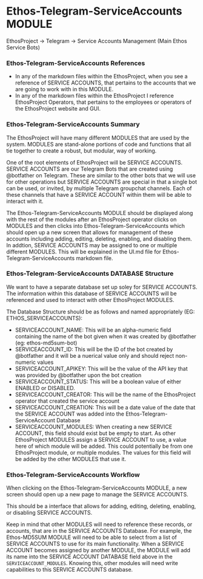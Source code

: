 # Ethos-Telegram-ServiceAccounts MODULE
EthosProject -> Telegram -> Service Accounts Management (Main Ethos Service Bots)

### Ethos-Telegram-ServiceAccounts References
- In any of the markdown files within the EthosProject, when you see a reference of SERVICE ACCOUNTS, that pertains to the accounts that we are going to work with in this MODULE.
- In any of the markdown files within the EthosProject I reference EthosProject Operators, that pertains to the employees or operators of the EthosProject website and GUI.

### Ethos-Telegram-ServiceAccounts Summary
The EthosProject will have many different MODULES that are used by the system.  MODULES are stand-alone portions of code and functions that all tie together to create a robust, but modular, way of working.

One of the root elements of EthosProject will be SERVICE ACCOUNTS.  SERVICE ACCOUNTS are our Telegram Bots that are created using @botfather on Telegram.  These are similar to the other bots that we will use for other operations but SERVICE ACCOUNTS are special in that a single bot can be used, or invited, by multiple Telegram groupchat channels.  Each of these channels that have a SERVICE ACCOUNT within them will be able to interact with it.  

The Ethos-Telegram-ServiceAccounts MODULE should be displayed along with the rest of the modules after an EthosProject operator clicks on MODULES and then clicks into Ethos-Telegram-ServiceAccounts which should open up a new screen that allows for management of these accounts including adding, editing, deleting, enabling, and disabling them.  In addtion, SERVICE ACCOUNTS may be assigned to one or multiple different MODULES.  This will be explained in the UI.md file for Ethos-Telegram-ServiceAccounts markdown file. 

### Ethos-Telegram-ServiceAccounts DATABASE Structure
We want to have a separate database set up soley for SERVICE ACCOUNTS.  The information within this database of SERVICE ACCOUNTS will be referenced and used to interact with other EthosProject MODULES.

The Database Structure should be as follows and named appropriately (EG:  ETHOS_SERVICEACCOUNTS):

- SERVICEACCOUNT_NAME:  This will be an alpha-numeric field containing the name of the bot given when it was created by @botfather (eg: ethos-md5sum-bot)
- SERVICEACCOUNT_ID:  This will be the ID of the bot created by @botfather and it will be a nuerical value only and should reject non-numeric values
- SERVICEACCOUNT_APIKEY:  This will be the value of the API key that was provided by @botfather upon the bot creation
- SERVICEACCOUNT_STATUS:  This will be a boolean value of either ENABLED or DISABLED.
- SERVICEACCOUNT_CREATOR:  This will be the name of the EthosProject operator that created the service account
- SERVICEACCOUNT_CREATION:  This will be a date value of the date that the SERVICE ACCOUNT was added into the Ethos-Telegram-ServiceAccount Database
- SERVICEACCOUNT_MODULES:  When creating a new SERVICE ACCOUNT, this field should exist but be empty to start.  As other EthosProject MODULES assign a SERVICE ACCOUNT to use, a value here of which module will be added.  This could potentially be from one EthosProject module, or multiple modules.  The values for this field will be added by the other MODULES that use it.  

### Ethos-Telegram-ServiceAccounts Workflow
When clicking on the Ethos-Telegram-ServiceAccounts MODULE, a new screen should open up a new page to manage the SERVICE ACCOUNTS.

This should be a interface that allows for adding, editing, deleting, enabling, or disabling SERVICE ACCOUNTS.

Keep in mind that other MODULES will need to reference these records, or accounts, that are in the SERVICE ACCOUNTS Database.  For example, the Ethos-MD5SUM MODULE will need to be able to select from a list of SERVICE ACCOUNTS to use for its main functionality.  When a SERVICE ACCOUNT becomes assigned by another MODULE, the MODULE will add its name into the SERVICE ACCOUNT DATABASE field above in the `SERVICEACCOUNT_MODULES`.  Knowing this, other modules will need write capabilities to this SERVICE ACCOUNTS database.

